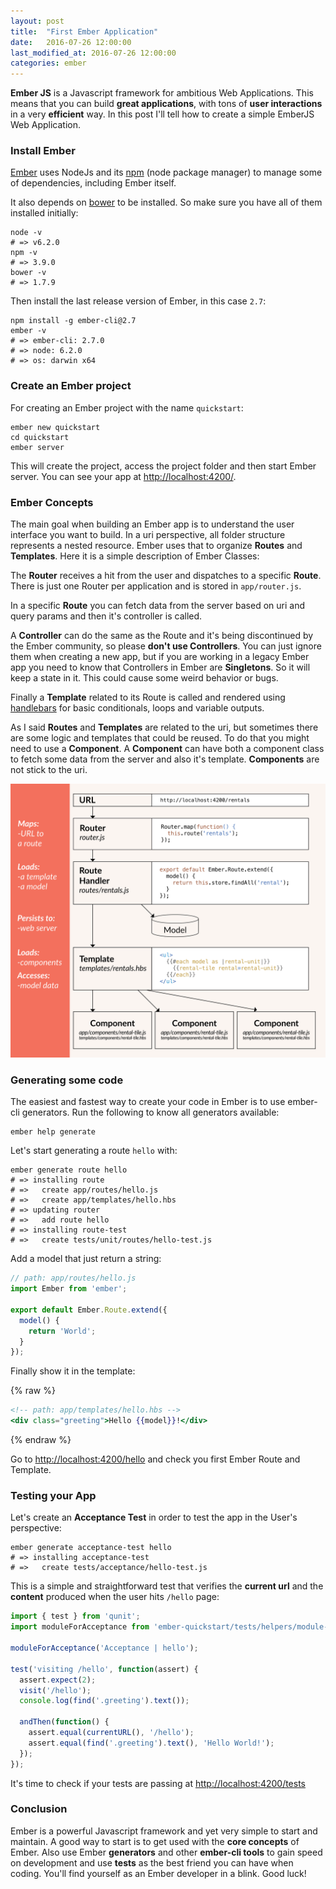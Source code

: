 ```yaml
---
layout: post
title:  "First Ember Application"
date:   2016-07-26 12:00:00
last_modified_at: 2016-07-26 12:00:00
categories: ember
---
```


**Ember JS** is a Javascript framework for ambitious Web Applications. This means that you can build **great applications**, with tons of **user interactions** in a very **efficient** way. In this post I'll tell how to create a simple EmberJS Web Application.

### Install Ember

[Ember](http://emberjs.com/) uses NodeJs and its [npm](https://www.npmjs.com/) (node package manager) to manage some of dependencies, including Ember itself.

It also depends on [bower](https://bower.io/) to be installed. So make sure you have all of them installed initially:

```shell
node -v
# => v6.2.0
npm -v
# => 3.9.0
bower -v
# => 1.7.9
```

Then install the last release version of Ember, in this case `2.7`:

```shell
npm install -g ember-cli@2.7
ember -v
# => ember-cli: 2.7.0
# => node: 6.2.0
# => os: darwin x64
```

### Create an Ember project

For creating an Ember project with the name `quickstart`:

```shell
ember new quickstart
cd quickstart
ember server
```

This will create the project, access the project folder and then start Ember server. You can see your app at [http://localhost:4200/](http://localhost:4200/).

### Ember Concepts

The main goal when building an Ember app is to understand the user interface you want to build. In a uri perspective, all folder structure represents a nested resource. Ember uses that to organize **Routes** and **Templates**. Here it is a simple description of Ember Classes:

The **Router** receives a hit from the user and dispatches to a specific **Route**. There is just one Router per application and is stored in `app/router.js`.

In a specific **Route** you can fetch data from the server based on uri and query params and then it's controller is called.

A **Controller** can do the same as the Route and it's being discontinued by the Ember community, so please **don't use Controllers**. You can just ignore them when creating a new app, but if you are working in a legacy Ember app you need to know that Controllers in Ember are **Singletons**. So it will keep a state in it. This could cause some weird behavior or bugs.

Finally a **Template** related to its Route is called and rendered using [handlebars](http://handlebarsjs.com/) for basic conditionals, loops and variable outputs.

As I said **Routes** and **Templates** are related to the uri, but sometimes there are some logic and templates that could be reused. To do that you might need to use a **Component**. A **Component** can have both a component class to fetch some data from the server and also it's template. **Components** are not stick to the uri.

<img src="/images/ember-core-concepts.png" class="img-responsive" alt="Ember Core Concepts">

### Generating some code

The easiest and fastest way to create your code in Ember is to use ember-cli generators. Run the following to know all generators available:

```shell
ember help generate
```

Let's start generating a route `hello` with:

```shell
ember generate route hello
# => installing route
# =>   create app/routes/hello.js
# =>   create app/templates/hello.hbs
# => updating router
# =>   add route hello
# => installing route-test
# =>   create tests/unit/routes/hello-test.js
```

Add a model that just return a string:

```javascript
// path: app/routes/hello.js
import Ember from 'ember';

export default Ember.Route.extend({
  model() {
    return 'World';
  }
});
```

Finally show it in the template:

{% raw %}
```handlebars
<!-- path: app/templates/hello.hbs -->
<div class="greeting">Hello {{model}}!</div>
```
{% endraw %}

Go to [http://localhost:4200/hello](http://localhost:4200/hello) and check you first Ember Route and Template.

### Testing your App

Let's create an **Acceptance Test** in order to test the app in the User's perspective:

```shell
ember generate acceptance-test hello
# => installing acceptance-test
# =>   create tests/acceptance/hello-test.js
```

This is a simple and straightforward test that verifies the **current url** and the **content** produced when the user hits `/hello` page:

```javascript
import { test } from 'qunit';
import moduleForAcceptance from 'ember-quickstart/tests/helpers/module-for-acceptance';

moduleForAcceptance('Acceptance | hello');

test('visiting /hello', function(assert) {
  assert.expect(2);
  visit('/hello');
  console.log(find('.greeting').text());

  andThen(function() {
    assert.equal(currentURL(), '/hello');
    assert.equal(find('.greeting').text(), 'Hello World!');
  });
});
```

It's time to check if your tests are passing at [http://localhost:4200/tests](http://localhost:4200/tests)

### Conclusion

Ember is a powerful Javascript framework and yet very simple to start and maintain. A good way to start is to get used with the **core concepts** of Ember. Also use Ember **generators** and other **ember-cli tools** to gain speed on development and use **tests** as the best friend you can have when coding. You'll find yourself as an Ember developer in a blink. Good luck!
